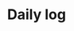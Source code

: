 ---
layout: list
type: category
title: Daily log
slug: dailyLog
sidebar: true
order: 2
description: >
  My daily life record
---